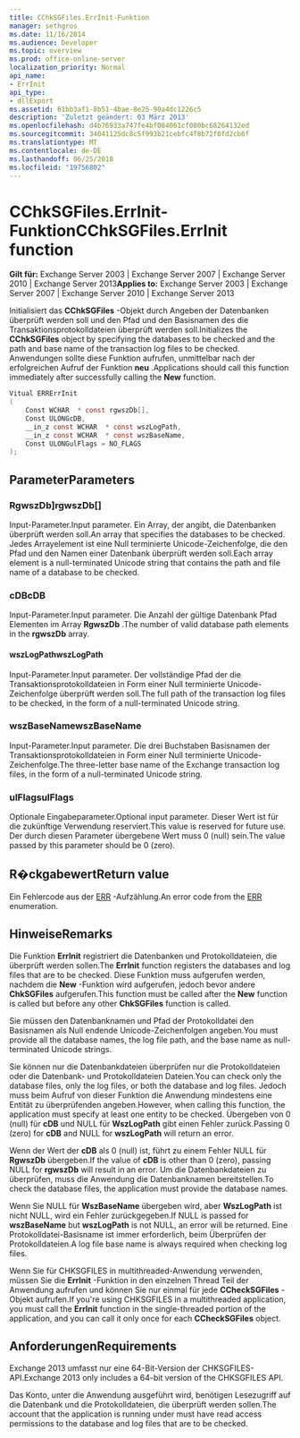 ```yaml
---
title: CChkSGFiles.ErrInit-Funktion
manager: sethgros
ms.date: 11/16/2014
ms.audience: Developer
ms.topic: overview
ms.prod: office-online-server
localization_priority: Normal
api_name:
- ErrInit
api_type:
- dllExport
ms.assetid: 61bb3af1-8b51-4bae-8e25-90a4dc1226c5
description: 'Zuletzt geändert: 03 März 2013'
ms.openlocfilehash: d4b76933a747fe4bf084061cf080bc68264132ed
ms.sourcegitcommit: 34041125dc8c5f993b21cebfc4f8b72f0fd2cb6f
ms.translationtype: MT
ms.contentlocale: de-DE
ms.lasthandoff: 06/25/2018
ms.locfileid: "19756802"
---
```

# <a name="cchksgfileserrinit-function"></a><span data-ttu-id="b54cf-103">CChkSGFiles.ErrInit-Funktion</span><span class="sxs-lookup"><span data-stu-id="b54cf-103">CChkSGFiles.ErrInit function</span></span>
  
<span data-ttu-id="b54cf-104">**Gilt für:** Exchange Server 2003 | Exchange Server 2007 | Exchange Server 2010 | Exchange Server 2013</span><span class="sxs-lookup"><span data-stu-id="b54cf-104">**Applies to:** Exchange Server 2003 | Exchange Server 2007 | Exchange Server 2010 | Exchange Server 2013</span></span>
  
<span data-ttu-id="b54cf-105">Initialisiert das **CChkSGFiles** -Objekt durch Angeben der Datenbanken überprüft werden soll und den Pfad und den Basisnamen des die Transaktionsprotokolldateien überprüft werden soll.</span><span class="sxs-lookup"><span data-stu-id="b54cf-105">Initializes the **CChkSGFiles** object by specifying the databases to be checked and the path and base name of the transaction log files to be checked.</span></span> <span data-ttu-id="b54cf-106">Anwendungen sollte diese Funktion aufrufen, unmittelbar nach der erfolgreichen Aufruf der Funktion **neu** .</span><span class="sxs-lookup"><span data-stu-id="b54cf-106">Applications should call this function immediately after successfully calling the **New** function.</span></span> 
  
```cs
Vitual ERRErrInit  
(
    Const WCHAR  * const rgwszDb[],
    Const ULONGcDB,
    __in_z const WCHAR  * const wszLogPath,
    __in_z const WCHAR  * const wszBaseName,
    Const ULONGulFlags = NO_FLAGS
);

```

## <a name="parameters"></a><span data-ttu-id="b54cf-107">Parameter</span><span class="sxs-lookup"><span data-stu-id="b54cf-107">Parameters</span></span>

### <a name="rgwszdb"></a><span data-ttu-id="b54cf-108">RgwszDb]</span><span class="sxs-lookup"><span data-stu-id="b54cf-108">rgwszDb[]</span></span>
  
<span data-ttu-id="b54cf-109">Input-Parameter.</span><span class="sxs-lookup"><span data-stu-id="b54cf-109">Input parameter.</span></span> <span data-ttu-id="b54cf-110">Ein Array, der angibt, die Datenbanken überprüft werden soll.</span><span class="sxs-lookup"><span data-stu-id="b54cf-110">An array that specifies the databases to be checked.</span></span> <span data-ttu-id="b54cf-111">Jedes Arrayelement ist eine Null terminierte Unicode-Zeichenfolge, die den Pfad und den Namen einer Datenbank überprüft werden soll.</span><span class="sxs-lookup"><span data-stu-id="b54cf-111">Each array element is a null-terminated Unicode string that contains the path and file name of a database to be checked.</span></span>
    
### <a name="cdb"></a><span data-ttu-id="b54cf-112">cDB</span><span class="sxs-lookup"><span data-stu-id="b54cf-112">cDB</span></span>
  
<span data-ttu-id="b54cf-113">Input-Parameter.</span><span class="sxs-lookup"><span data-stu-id="b54cf-113">Input parameter.</span></span> <span data-ttu-id="b54cf-114">Die Anzahl der gültige Datenbank Pfad Elementen im Array **RgwszDb** .</span><span class="sxs-lookup"><span data-stu-id="b54cf-114">The number of valid database path elements in the **rgwszDb** array.</span></span> 
    
#### <a name="wszlogpath"></a><span data-ttu-id="b54cf-115">wszLogPath</span><span class="sxs-lookup"><span data-stu-id="b54cf-115">wszLogPath</span></span>
  
<span data-ttu-id="b54cf-116">Input-Parameter.</span><span class="sxs-lookup"><span data-stu-id="b54cf-116">Input parameter.</span></span> <span data-ttu-id="b54cf-117">Der vollständige Pfad der die Transaktionsprotokolldateien in Form einer Null terminierte Unicode-Zeichenfolge überprüft werden soll.</span><span class="sxs-lookup"><span data-stu-id="b54cf-117">The full path of the transaction log files to be checked, in the form of a null-terminated Unicode string.</span></span>
    
### <a name="wszbasename"></a><span data-ttu-id="b54cf-118">wszBaseName</span><span class="sxs-lookup"><span data-stu-id="b54cf-118">wszBaseName</span></span>
  
<span data-ttu-id="b54cf-119">Input-Parameter.</span><span class="sxs-lookup"><span data-stu-id="b54cf-119">Input parameter.</span></span> <span data-ttu-id="b54cf-120">Die drei Buchstaben Basisnamen der Transaktionsprotokolldateien in Form einer Null terminierte Unicode-Zeichenfolge.</span><span class="sxs-lookup"><span data-stu-id="b54cf-120">The three-letter base name of the Exchange transaction log files, in the form of a null-terminated Unicode string.</span></span>
    
### <a name="ulflags"></a><span data-ttu-id="b54cf-121">ulFlags</span><span class="sxs-lookup"><span data-stu-id="b54cf-121">ulFlags</span></span>
  
<span data-ttu-id="b54cf-122">Optionale Eingabeparameter.</span><span class="sxs-lookup"><span data-stu-id="b54cf-122">Optional input parameter.</span></span> <span data-ttu-id="b54cf-123">Dieser Wert ist für die zukünftige Verwendung reserviert.</span><span class="sxs-lookup"><span data-stu-id="b54cf-123">This value is reserved for future use.</span></span> <span data-ttu-id="b54cf-124">Der durch diesen Parameter übergebene Wert muss 0 (null) sein.</span><span class="sxs-lookup"><span data-stu-id="b54cf-124">The value passed by this parameter should be 0 (zero).</span></span>
    
## <a name="return-value"></a><span data-ttu-id="b54cf-125">R�ckgabewert</span><span class="sxs-lookup"><span data-stu-id="b54cf-125">Return value</span></span>

<span data-ttu-id="b54cf-126">Ein Fehlercode aus der [ERR](cchksgfiles-err-enumeration.md) -Aufzählung.</span><span class="sxs-lookup"><span data-stu-id="b54cf-126">An error code from the [ERR](cchksgfiles-err-enumeration.md) enumeration.</span></span> 
  
## <a name="remarks"></a><span data-ttu-id="b54cf-127">Hinweise</span><span class="sxs-lookup"><span data-stu-id="b54cf-127">Remarks</span></span>

<span data-ttu-id="b54cf-128">Die Funktion **ErrInit** registriert die Datenbanken und Protokolldateien, die überprüft werden sollen.</span><span class="sxs-lookup"><span data-stu-id="b54cf-128">The **ErrInit** function registers the databases and log files that are to be checked.</span></span> <span data-ttu-id="b54cf-129">Diese Funktion muss aufgerufen werden, nachdem die **New** -Funktion wird aufgerufen, jedoch bevor andere **ChkSGFiles** aufgerufen.</span><span class="sxs-lookup"><span data-stu-id="b54cf-129">This function must be called after the **New** function is called but before any other **ChkSGFiles** function is called.</span></span> 
  
<span data-ttu-id="b54cf-130">Sie müssen den Datenbanknamen und Pfad der Protokolldatei den Basisnamen als Null endende Unicode-Zeichenfolgen angeben.</span><span class="sxs-lookup"><span data-stu-id="b54cf-130">You must provide all the database names, the log file path, and the base name as null-terminated Unicode strings.</span></span>
  
<span data-ttu-id="b54cf-131">Sie können nur die Datenbankdateien überprüfen nur die Protokolldateien oder die Datenbank- und Protokolldateien Dateien.</span><span class="sxs-lookup"><span data-stu-id="b54cf-131">You can check only the database files, only the log files, or both the database and log files.</span></span> <span data-ttu-id="b54cf-132">Jedoch muss beim Aufruf von dieser Funktion die Anwendung mindestens eine Entität zu überprüfenden angeben.</span><span class="sxs-lookup"><span data-stu-id="b54cf-132">However, when calling this function, the application must specify at least one entity to be checked.</span></span> <span data-ttu-id="b54cf-133">Übergeben von 0 (null) für **cDB** und NULL für **WszLogPath** gibt einen Fehler zurück.</span><span class="sxs-lookup"><span data-stu-id="b54cf-133">Passing 0 (zero) for  **cDB**  and NULL for  **wszLogPath**  will return an error.</span></span> 
  
<span data-ttu-id="b54cf-134">Wenn der Wert der **cDB** als 0 (null) ist, führt zu einem Fehler NULL für **RgwszDb** übergeben.</span><span class="sxs-lookup"><span data-stu-id="b54cf-134">If the value of  **cDB**  is other than 0 (zero), passing NULL for  **rgwszDb**  will result in an error.</span></span> <span data-ttu-id="b54cf-135">Um die Datenbankdateien zu überprüfen, muss die Anwendung die Datenbanknamen bereitstellen.</span><span class="sxs-lookup"><span data-stu-id="b54cf-135">To check the database files, the application must provide the database names.</span></span> 
  
<span data-ttu-id="b54cf-136">Wenn Sie NULL für **WszBaseName** übergeben wird, aber **WszLogPath** ist nicht NULL, wird ein Fehler zurückgegeben.</span><span class="sxs-lookup"><span data-stu-id="b54cf-136">If NULL is passed for  **wszBaseName**  but  **wszLogPath**  is not NULL, an error will be returned.</span></span> <span data-ttu-id="b54cf-137">Eine Protokolldatei-Basisname ist immer erforderlich, beim Überprüfen der Protokolldateien.</span><span class="sxs-lookup"><span data-stu-id="b54cf-137">A log file base name is always required when checking log files.</span></span> 
  
<span data-ttu-id="b54cf-138">Wenn Sie für CHKSGFILES in multithreaded-Anwendung verwenden, müssen Sie die **ErrInit** -Funktion in den einzelnen Thread Teil der Anwendung aufrufen und können Sie nur einmal für jede **CCheckSGFiles** -Objekt aufrufen.</span><span class="sxs-lookup"><span data-stu-id="b54cf-138">If you're using CHKSGFILES in a multithreaded application, you must call the **ErrInit** function in the single-threaded portion of the application, and you can call it only once for each **CCheckSGFiles** object.</span></span> 
  
## <a name="requirements"></a><span data-ttu-id="b54cf-139">Anforderungen</span><span class="sxs-lookup"><span data-stu-id="b54cf-139">Requirements</span></span>

<span data-ttu-id="b54cf-140">Exchange 2013 umfasst nur eine 64-Bit-Version der CHKSGFILES-API.</span><span class="sxs-lookup"><span data-stu-id="b54cf-140">Exchange 2013 only includes a 64-bit version of the CHKSGFILES API.</span></span>
  
<span data-ttu-id="b54cf-141">Das Konto, unter die Anwendung ausgeführt wird, benötigen Lesezugriff auf die Datenbank und die Protokolldateien, die überprüft werden sollen.</span><span class="sxs-lookup"><span data-stu-id="b54cf-141">The account that the application is running under must have read access permissions to the database and log files that are to be checked.</span></span>
  

